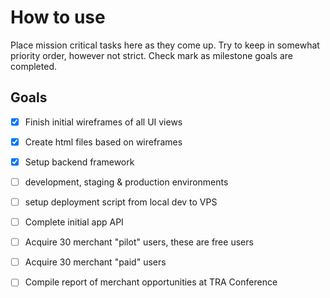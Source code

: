 # How to use

Place mission critical tasks here as they come up.  Try to keep in somewhat priority order, however not strict.  Check mark as milestone goals are completed.

## Goals

- [X] Finish initial wireframes of all UI views
- [X] Create html files based on wireframes
- [X] Setup backend framework
- [ ] development, staging & production environments
- [ ] setup deployment script from local dev to VPS 
- [ ] Complete initial app API
- [ ] Acquire 30 merchant "pilot" users, these are free users
- [ ] Acquire 30 merchant "paid"  users
- [ ] Compile report of merchant opportunities at TRA Conference

